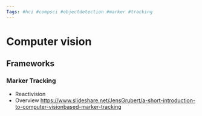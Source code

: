 ```yaml
---
Tags: #hci #compsci #objectdetection #marker #tracking
---
```


# Computer vision

## Frameworks

### Marker Tracking

- Reactivision
- Overview https://www.slideshare.net/JensGrubert/a-short-introduction-to-computer-visionbased-marker-tracking
